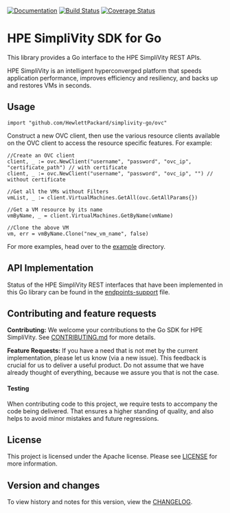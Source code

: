[![Documentation](https://godoc.org/github.com/HewlettPackard/simplivity-go/ovc)](https://godoc.org/github.com/HewlettPackard/simplivity-go/ovc)
[![Build Status](https://travis-ci.com/HewlettPackard/simplivity-go.svg?branch=master)](https://travis-ci.com/HewlettPackard/simplivity-go)
[![Coverage Status](https://coveralls.io/repos/github/HewlettPackard/simplivity-go/badge.svg?branch=master)](https://coveralls.io/github/HewlettPackard/simplivity-go?branch=master)

# HPE SimpliVity SDK for Go

This library provides a Go interface to the HPE SimpliVity REST APIs.

HPE SimpliVity is an intelligent hyperconverged platform that speeds application performance,
improves efficiency and resiliency, and backs up and restores VMs in seconds.

## Usage
```
import "github.com/HewlettPackard/simplivity-go/ovc"
```
Construct a new OVC client, then use the various resource clients available on the OVC client to access the resource specific features. For example:
```
//Create an OVC client
client, _ := ovc.NewClient("username", "password", "ovc_ip", "certificate_path") // with certificate
client, _ := ovc.NewClient("username", "password", "ovc_ip", "") // without certificate

//Get all the VMs without Filters
vmList, _ := client.VirtualMachines.GetAll(ovc.GetAllParams{})

//Get a VM resource by its name
vmByName, _ = client.VirtualMachines.GetByName(vmName)

//Clone the above VM
vm, err = vmByName.Clone("new_vm_name", false)
```
For more examples, head over to the [example](examples) directory.

## API Implementation

Status of the HPE SimpliVity REST interfaces that have been implemented in this Go library can be found in the [endpoints-support](endpoints-support.md) file.

## Contributing and feature requests

**Contributing:** We welcome your contributions to the Go SDK for HPE SimpliVity. See [CONTRIBUTING.md](CONTRIBUTING.md) for more details.

**Feature Requests:** If you have a need that is not met by the current implementation, please let us know (via a new issue).
This feedback is crucial for us to deliver a useful product. Do not assume that we have already thought of everything, because we assure you that is not the case.

#### Testing

When contributing code to this project, we require tests to accompany the code being delivered.
That ensures a higher standing of quality, and also helps to avoid minor mistakes and future regressions.

## License

This project is licensed under the Apache license. Please see [LICENSE](LICENSE) for more information.

## Version and changes

To view history and notes for this version, view the [CHANGELOG](CHANGELOG.md).
